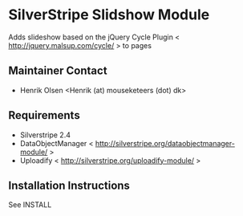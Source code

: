 # SilverStripe Slidshow Module
Adds slideshow based on the jQuery Cycle Plugin < http://jquery.malsup.com/cycle/ > to pages

## Maintainer Contact
* Henrik Olsen
  <Henrik (at) mouseketeers (dot) dk>

## Requirements
* Silverstripe 2.4
* DataObjectManager < http://silverstripe.org/dataobjectmanager-module/ >
* Uploadify < http://silverstripe.org/uploadify-module/ >

## Installation Instructions
See INSTALL
